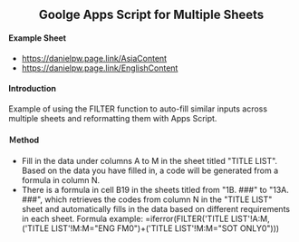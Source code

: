 <h2 align="center">Goolge Apps Script for Multiple Sheets</h1>
</div>

#### Example Sheet
- https://danielpw.page.link/AsiaContent
- https://danielpw.page.link/EnglishContent

#### Introduction
Example of using the FILTER function to auto-fill similar inputs across multiple sheets and reformatting them with Apps Script.

#### Ｍethod
- Fill in the data under columns A to M in the sheet titled "TITLE LIST". Based on the data you have filled in, a code will be generated from a formula in column N.
- There is a formula in cell B19 in the sheets titled from "1B. ###" to "13A. ###", which retrieves the codes from column N in the "TITLE LIST" sheet and automatically fills in the data based on different requirements in each sheet.
Formula example: =iferror(FILTER('TITLE LIST'!A:M,('TITLE LIST'!M:M="ENG FM0")+('TITLE LIST'!M:M="SOT ONLY0")))
